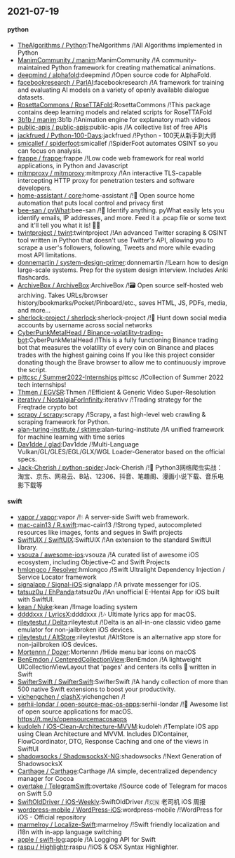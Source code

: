 ## 2021-07-19

#### python
* [TheAlgorithms / Python](https://github.com/TheAlgorithms/Python):TheAlgorithms /!All Algorithms implemented in Python
* [ManimCommunity / manim](https://github.com/ManimCommunity/manim):ManimCommunity /!A community-maintained Python framework for creating mathematical animations.
* [deepmind / alphafold](https://github.com/deepmind/alphafold):deepmind /!Open source code for AlphaFold.
* [facebookresearch / ParlAI](https://github.com/facebookresearch/ParlAI):facebookresearch /!A framework for training and evaluating AI models on a variety of openly available dialogue datasets.
* [RosettaCommons / RoseTTAFold](https://github.com/RosettaCommons/RoseTTAFold):RosettaCommons /!This package contains deep learning models and related scripts for RoseTTAFold
* [3b1b / manim](https://github.com/3b1b/manim):3b1b /!Animation engine for explanatory math videos
* [public-apis / public-apis](https://github.com/public-apis/public-apis):public-apis /!A collective list of free APIs
* [jackfrued / Python-100-Days](https://github.com/jackfrued/Python-100-Days):jackfrued /!Python - 100天从新手到大师
* [smicallef / spiderfoot](https://github.com/smicallef/spiderfoot):smicallef /!SpiderFoot automates OSINT so you can focus on analysis.
* [frappe / frappe](https://github.com/frappe/frappe):frappe /!Low code web framework for real world applications, in Python and Javascript
* [mitmproxy / mitmproxy](https://github.com/mitmproxy/mitmproxy):mitmproxy /!An interactive TLS-capable intercepting HTTP proxy for penetration testers and software developers.
* [home-assistant / core](https://github.com/home-assistant/core):home-assistant /!🏡
Open source home automation that puts local control and privacy first
* [bee-san / pyWhat](https://github.com/bee-san/pyWhat):bee-san /!🐸
Identify anything. pyWhat easily lets you identify emails, IP addresses, and more. Feed it a .pcap file or some text and it'll tell you what it is!
🧙‍♀️
* [twintproject / twint](https://github.com/twintproject/twint):twintproject /!An advanced Twitter scraping & OSINT tool written in Python that doesn't use Twitter's API, allowing you to scrape a user's followers, following, Tweets and more while evading most API limitations.
* [donnemartin / system-design-primer](https://github.com/donnemartin/system-design-primer):donnemartin /!Learn how to design large-scale systems. Prep for the system design interview. Includes Anki flashcards.
* [ArchiveBox / ArchiveBox](https://github.com/ArchiveBox/ArchiveBox):ArchiveBox /!🗃
Open source self-hosted web archiving. Takes URLs/browser history/bookmarks/Pocket/Pinboard/etc., saves HTML, JS, PDFs, media, and more...
* [sherlock-project / sherlock](https://github.com/sherlock-project/sherlock):sherlock-project /!🔎
Hunt down social media accounts by username across social networks
* [CyberPunkMetalHead / Binance-volatility-trading-bot](https://github.com/CyberPunkMetalHead/Binance-volatility-trading-bot):CyberPunkMetalHead /!This is a fully functioning Binance trading bot that measures the volatility of every coin on Binance and places trades with the highest gaining coins If you like this project consider donating though the Brave browser to allow me to continuously improve the script.
* [pittcsc / Summer2022-Internships](https://github.com/pittcsc/Summer2022-Internships):pittcsc /!Collection of Summer 2022 tech internships!
* [Thmen / EGVSR](https://github.com/Thmen/EGVSR):Thmen /!Efficient & Generic Video Super-Resolution
* [iterativv / NostalgiaForInfinity](https://github.com/iterativv/NostalgiaForInfinity):iterativv /!Trading strategy for the Freqtrade crypto bot
* [scrapy / scrapy](https://github.com/scrapy/scrapy):scrapy /!Scrapy, a fast high-level web crawling & scraping framework for Python.
* [alan-turing-institute / sktime](https://github.com/alan-turing-institute/sktime):alan-turing-institute /!A unified framework for machine learning with time series
* [Dav1dde / glad](https://github.com/Dav1dde/glad):Dav1dde /!Multi-Language Vulkan/GL/GLES/EGL/GLX/WGL Loader-Generator based on the official specs.
* [Jack-Cherish / python-spider](https://github.com/Jack-Cherish/python-spider):Jack-Cherish /!🌈
Python3网络爬虫实战：淘宝、京东、网易云、B站、12306、抖音、笔趣阁、漫画小说下载、音乐电影下载等

#### swift
* [vapor / vapor](https://github.com/vapor/vapor):vapor /!💧
A server-side Swift web framework.
* [mac-cain13 / R.swift](https://github.com/mac-cain13/R.swift):mac-cain13 /!Strong typed, autocompleted resources like images, fonts and segues in Swift projects
* [SwiftUIX / SwiftUIX](https://github.com/SwiftUIX/SwiftUIX):SwiftUIX /!An extension to the standard SwiftUI library.
* [vsouza / awesome-ios](https://github.com/vsouza/awesome-ios):vsouza /!A curated list of awesome iOS ecosystem, including Objective-C and Swift Projects
* [hmlongco / Resolver](https://github.com/hmlongco/Resolver):hmlongco /!Swift Ultralight Dependency Injection / Service Locator framework
* [signalapp / Signal-iOS](https://github.com/signalapp/Signal-iOS):signalapp /!A private messenger for iOS.
* [tatsuz0u / EhPanda](https://github.com/tatsuz0u/EhPanda):tatsuz0u /!An unofficial E-Hentai App for iOS built with SwiftUI.
* [kean / Nuke](https://github.com/kean/Nuke):kean /!Image loading system
* [ddddxxx / LyricsX](https://github.com/ddddxxx/LyricsX):ddddxxx /!🎶
Ultimate lyrics app for macOS.
* [rileytestut / Delta](https://github.com/rileytestut/Delta):rileytestut /!Delta is an all-in-one classic video game emulator for non-jailbroken iOS devices.
* [rileytestut / AltStore](https://github.com/rileytestut/AltStore):rileytestut /!AltStore is an alternative app store for non-jailbroken iOS devices.
* [Mortennn / Dozer](https://github.com/Mortennn/Dozer):Mortennn /!Hide menu bar icons on macOS
* [BenEmdon / CenteredCollectionView](https://github.com/BenEmdon/CenteredCollectionView):BenEmdon /!A lightweight UICollectionViewLayout that 'pages' and centers its cells
🎡
written in Swift
* [SwifterSwift / SwifterSwift](https://github.com/SwifterSwift/SwifterSwift):SwifterSwift /!A handy collection of more than 500 native Swift extensions to boost your productivity.
* [yichengchen / clashX](https://github.com/yichengchen/clashX):yichengchen /!
* [serhii-londar / open-source-mac-os-apps](https://github.com/serhii-londar/open-source-mac-os-apps):serhii-londar /!🚀
Awesome list of open source applications for macOS. https://t.me/s/opensourcemacosapps
* [kudoleh / iOS-Clean-Architecture-MVVM](https://github.com/kudoleh/iOS-Clean-Architecture-MVVM):kudoleh /!Template iOS app using Clean Architecture and MVVM. Includes DIContainer, FlowCoordinator, DTO, Response Caching and one of the views in SwiftUI
* [shadowsocks / ShadowsocksX-NG](https://github.com/shadowsocks/ShadowsocksX-NG):shadowsocks /!Next Generation of ShadowsocksX
* [Carthage / Carthage](https://github.com/Carthage/Carthage):Carthage /!A simple, decentralized dependency manager for Cocoa
* [overtake / TelegramSwift](https://github.com/overtake/TelegramSwift):overtake /!Source code of Telegram for macos on Swift 5.0
* [SwiftOldDriver / iOS-Weekly](https://github.com/SwiftOldDriver/iOS-Weekly):SwiftOldDriver /!🇨🇳
老司机 iOS 周报
* [wordpress-mobile / WordPress-iOS](https://github.com/wordpress-mobile/WordPress-iOS):wordpress-mobile /!WordPress for iOS - Official repository
* [marmelroy / Localize-Swift](https://github.com/marmelroy/Localize-Swift):marmelroy /!Swift friendly localization and i18n with in-app language switching
* [apple / swift-log](https://github.com/apple/swift-log):apple /!A Logging API for Swift
* [raspu / Highlightr](https://github.com/raspu/Highlightr):raspu /!iOS & OSX Syntax Highlighter.
